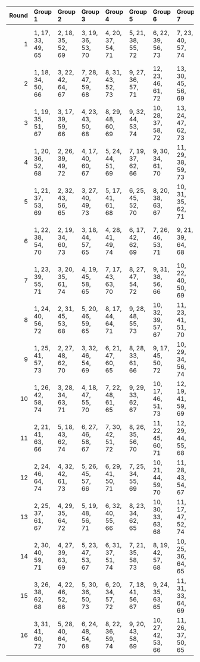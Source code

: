 |   Round | Group 1           | Group 2           | Group 3           | Group 4           | Group 5           | Group 6            | Group 7            | Group 8            | Group 9            | Group 10           | Group 11      | Group 12      | Group 13       | Group 14       | Group 15       | Group 16       |
|--------:|:------------------|:------------------|:------------------|:------------------|:------------------|:-------------------|:-------------------|:-------------------|:-------------------|:-------------------|:--------------|:--------------|:---------------|:---------------|:---------------|:---------------|
|       1 | 1, 17, 33, 49, 65 | 2, 18, 35, 52, 69 | 3, 19, 36, 53, 70 | 4, 20, 37, 54, 71 | 5, 21, 38, 55, 72 | 6, 22, 39, 56, 73  | 7, 23, 40, 57, 74  | 14, 30, 47, 64, 66 | 15, 31, 48, 50, 67 | 16, 32, 34, 51, 68 | 8, 24, 41, 58 | 9, 25, 42, 59 | 10, 26, 43, 60 | 11, 27, 44, 61 | 12, 28, 45, 62 | 13, 29, 46, 63 |
|       2 | 1, 18, 34, 50, 66 | 3, 22, 42, 64, 67 | 7, 28, 47, 59, 68 | 8, 31, 43, 52, 73 | 9, 27, 36, 57, 71 | 12, 23, 46, 61, 72 | 13, 30, 45, 56, 69 | 14, 29, 40, 53, 65 | 15, 24, 37, 49, 70 | 16, 21, 33, 54, 74 | 2, 17, 38, 58 | 4, 26, 48, 51 | 5, 32, 35, 60  | 6, 19, 44, 63  | 10, 20, 41, 55 | 11, 25, 39, 62 |
|       3 | 1, 19, 35, 51, 67 | 3, 17, 39, 59, 66 | 4, 23, 43, 50, 68 | 8, 29, 48, 60, 69 | 9, 32, 44, 53, 74 | 10, 28, 37, 58, 72 | 13, 24, 47, 62, 73 | 14, 31, 46, 57, 70 | 15, 30, 41, 54, 65 | 16, 25, 38, 49, 71 | 2, 22, 33, 55 | 5, 27, 34, 52 | 6, 18, 36, 61  | 7, 20, 45, 64  | 11, 21, 42, 56 | 12, 26, 40, 63 |
|       4 | 1, 20, 36, 52, 68 | 2, 26, 39, 49, 72 | 4, 17, 40, 60, 67 | 5, 24, 44, 51, 69 | 7, 19, 37, 62, 66 | 9, 30, 34, 61, 70  | 11, 29, 38, 59, 73 | 14, 25, 48, 63, 74 | 15, 32, 47, 58, 71 | 16, 31, 42, 55, 65 | 3, 23, 33, 56 | 6, 28, 35, 53 | 8, 21, 46, 50  | 10, 18, 45, 54 | 12, 22, 43, 57 | 13, 27, 41, 64 |
|       5 | 1, 21, 37, 53, 69 | 2, 32, 43, 56, 65 | 3, 27, 40, 49, 73 | 5, 17, 41, 61, 68 | 6, 25, 45, 52, 70 | 8, 20, 38, 63, 67  | 10, 31, 35, 62, 71 | 12, 30, 39, 60, 74 | 13, 23, 44, 58, 66 | 16, 18, 48, 59, 72 | 4, 24, 33, 57 | 7, 29, 36, 54 | 9, 22, 47, 51  | 11, 19, 46, 55 | 14, 28, 42, 50 | 15, 26, 34, 64 |
|       6 | 1, 22, 38, 54, 70 | 2, 19, 34, 60, 73 | 3, 18, 44, 57, 65 | 4, 28, 41, 49, 74 | 6, 17, 42, 62, 69 | 7, 26, 46, 53, 71  | 9, 21, 39, 64, 68  | 11, 32, 36, 63, 72 | 14, 24, 45, 59, 67 | 15, 29, 43, 51, 66 | 5, 25, 33, 58 | 8, 30, 37, 55 | 10, 23, 48, 52 | 12, 20, 47, 56 | 13, 31, 40, 61 | 16, 27, 35, 50 |
|       7 | 1, 23, 39, 55, 71 | 3, 20, 35, 61, 74 | 4, 19, 45, 58, 65 | 7, 17, 43, 63, 70 | 8, 27, 47, 54, 72 | 9, 31, 38, 56, 66  | 10, 22, 40, 50, 69 | 12, 18, 37, 64, 73 | 15, 25, 46, 60, 68 | 16, 30, 44, 52, 67 | 2, 28, 36, 51 | 5, 29, 42, 49 | 6, 26, 33, 59  | 11, 24, 34, 53 | 13, 21, 48, 57 | 14, 32, 41, 62 |
|       8 | 1, 24, 40, 56, 72 | 2, 31, 45, 53, 68 | 5, 20, 46, 59, 65 | 8, 17, 44, 64, 71 | 9, 28, 48, 55, 73 | 10, 32, 39, 57, 67 | 11, 23, 41, 51, 70 | 12, 25, 35, 54, 66 | 13, 19, 38, 50, 74 | 16, 26, 47, 61, 69 | 3, 29, 37, 52 | 4, 21, 36, 62 | 6, 30, 43, 49  | 7, 27, 33, 60  | 14, 22, 34, 58 | 15, 18, 42, 63 |
|       9 | 1, 25, 41, 57, 73 | 2, 27, 48, 62, 70 | 3, 32, 46, 54, 69 | 6, 21, 47, 60, 65 | 8, 28, 33, 61, 66 | 9, 17, 45, 50, 72  | 10, 29, 34, 56, 74 | 11, 18, 40, 58, 68 | 12, 24, 42, 52, 71 | 13, 26, 36, 55, 67 | 4, 30, 38, 53 | 5, 22, 37, 63 | 7, 31, 44, 49  | 14, 20, 39, 51 | 15, 23, 35, 59 | 16, 19, 43, 64 |
|      10 | 1, 26, 42, 58, 74 | 3, 28, 34, 63, 71 | 4, 18, 47, 55, 70 | 7, 22, 48, 61, 65 | 9, 29, 33, 62, 67 | 10, 17, 46, 51, 73 | 12, 19, 41, 59, 69 | 13, 25, 43, 53, 72 | 14, 27, 37, 56, 68 | 16, 24, 36, 60, 66 | 2, 20, 44, 50 | 5, 31, 39, 54 | 6, 23, 38, 64  | 8, 32, 45, 49  | 11, 30, 35, 57 | 15, 21, 40, 52 |
|      11 | 2, 21, 41, 63, 66 | 5, 18, 43, 62, 74 | 6, 27, 46, 58, 67 | 7, 30, 42, 51, 72 | 8, 26, 35, 56, 70 | 11, 22, 45, 60, 71 | 12, 29, 44, 55, 68 | 13, 28, 39, 52, 65 | 14, 23, 36, 49, 69 | 15, 20, 33, 53, 73 | 1, 32, 48, 64 | 3, 25, 47, 50 | 4, 31, 34, 59  | 9, 19, 40, 54  | 10, 24, 38, 61 | 16, 17, 37, 57 |
|      12 | 2, 24, 46, 64, 74 | 4, 32, 42, 61, 73 | 5, 26, 45, 57, 66 | 6, 29, 41, 50, 71 | 7, 25, 34, 55, 69 | 10, 21, 44, 59, 70 | 11, 28, 43, 54, 67 | 12, 27, 38, 51, 65 | 13, 22, 35, 49, 68 | 14, 19, 33, 52, 72 | 1, 31, 47, 63 | 3, 30, 48, 58 | 8, 18, 39, 53  | 9, 23, 37, 60  | 15, 17, 36, 56 | 16, 20, 40, 62 |
|      13 | 2, 25, 37, 61, 67 | 4, 29, 35, 64, 72 | 5, 19, 48, 56, 71 | 6, 32, 40, 55, 66 | 8, 23, 34, 62, 65 | 10, 30, 33, 63, 68 | 11, 17, 47, 52, 74 | 13, 20, 42, 60, 70 | 14, 26, 44, 54, 73 | 15, 28, 38, 57, 69 | 1, 27, 43, 59 | 3, 21, 45, 51 | 7, 24, 39, 50  | 9, 18, 46, 49  | 12, 31, 36, 58 | 16, 22, 41, 53 |
|      14 | 2, 30, 40, 59, 71 | 4, 27, 39, 63, 69 | 5, 23, 47, 53, 67 | 6, 31, 37, 51, 74 | 7, 21, 35, 58, 73 | 8, 19, 42, 57, 68  | 10, 25, 36, 64, 65 | 11, 20, 48, 49, 66 | 12, 32, 33, 50, 70 | 15, 22, 44, 62, 72 | 1, 29, 45, 61 | 3, 24, 43, 55 | 9, 26, 41, 52  | 13, 17, 34, 54 | 14, 18, 38, 60 | 16, 28, 46, 56 |
|      15 | 3, 26, 38, 62, 68 | 4, 22, 46, 52, 66 | 5, 30, 36, 50, 73 | 6, 20, 34, 57, 72 | 7, 18, 41, 56, 67 | 9, 24, 35, 63, 65  | 11, 31, 33, 64, 69 | 14, 21, 43, 61, 71 | 15, 27, 45, 55, 74 | 16, 29, 39, 58, 70 | 1, 28, 44, 60 | 2, 23, 42, 54 | 8, 25, 40, 51  | 10, 19, 47, 49 | 12, 17, 48, 53 | 13, 32, 37, 59 |
|      16 | 3, 31, 41, 60, 72 | 5, 28, 40, 64, 70 | 6, 24, 48, 54, 68 | 8, 22, 36, 59, 74 | 9, 20, 43, 58, 69 | 10, 27, 42, 53, 66 | 11, 26, 37, 50, 65 | 12, 21, 34, 49, 67 | 13, 18, 33, 51, 71 | 16, 23, 45, 63, 73 | 1, 30, 46, 62 | 2, 29, 47, 57 | 4, 25, 44, 56  | 7, 32, 38, 52  | 14, 17, 35, 55 | 15, 19, 39, 61 |